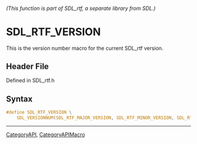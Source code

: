 ###### (This function is part of SDL_rtf, a separate library from SDL.)
# SDL_RTF_VERSION

This is the version number macro for the current SDL_rtf version.

## Header File

Defined in SDL_rtf.h

## Syntax

```c
#define SDL_RTF_VERSION \
    SDL_VERSIONNUM(SDL_RTF_MAJOR_VERSION, SDL_RTF_MINOR_VERSION, SDL_RTF_MICRO_VERSION)
```

----
[CategoryAPI](CategoryAPI), [CategoryAPIMacro](CategoryAPIMacro)

